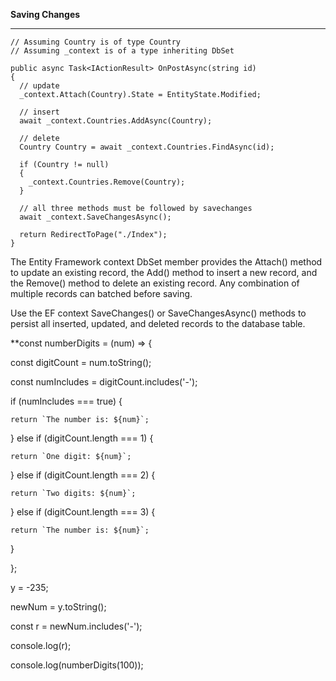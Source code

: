 **Saving Changes**
***
```
// Assuming Country is of type Country
// Assuming _context is of a type inheriting DbSet

public async Task<IActionResult> OnPostAsync(string id)
{
  // update
  _context.Attach(Country).State = EntityState.Modified;

  // insert
  await _context.Countries.AddAsync(Country);

  // delete
  Country Country = await _context.Countries.FindAsync(id);

  if (Country != null)
  {
    _context.Countries.Remove(Country);
  }

  // all three methods must be followed by savechanges
  await _context.SaveChangesAsync(); 
  
  return RedirectToPage("./Index");
}
```
The Entity Framework context DbSet member provides the Attach() method to update an existing record, the Add() method to insert a new record, and the Remove() method to delete an existing record. Any combination of multiple records can batched before saving.

Use the EF context SaveChanges() or SaveChangesAsync() methods to persist all inserted, updated, and deleted records to the database table.

**const numberDigits = (num) => {

  const digitCount = num.toString();

  const numIncludes = digitCount.includes('-');



  if (numIncludes === true) {

    return `The number is: ${num}`;

  } else if (digitCount.length === 1) {

    return `One digit: ${num}`;

  } else if (digitCount.length === 2) {

    return `Two digits: ${num}`;

  } else if (digitCount.length === 3) {

    return `The number is: ${num}`;

  }

};

y = -235;

newNum = y.toString();

const r = newNum.includes('-');

console.log(r);



console.log(numberDigits(100));